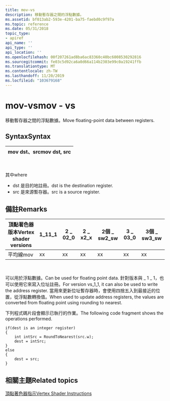 ```yaml
---
title: mov-vs
description: 移動暫存器之間的浮點數據。
ms.assetid: bf013ab2-593e-4201-ba75-faebd0c9f97a
ms.topic: reference
ms.date: 05/31/2018
topic_type:
- apiref
api_name: ''
api_type: ''
api_location: ''
ms.openlocfilehash: 00f207261ad8ba6ac83360c40bc6008530292816
ms.sourcegitcommit: fe03c5d92ca6a0d66a114b2303e99c0a19241ffb
ms.translationtype: MT
ms.contentlocale: zh-TW
ms.lasthandoff: 11/20/2019
ms.locfileid: "103679168"
---
```

# <a name="mov---vs"></a><span data-ttu-id="4a236-103">mov-vs</span><span class="sxs-lookup"><span data-stu-id="4a236-103">mov - vs</span></span>

<span data-ttu-id="4a236-104">移動暫存器之間的浮點數據。</span><span class="sxs-lookup"><span data-stu-id="4a236-104">Move floating-point data between registers.</span></span>

## <a name="syntax"></a><span data-ttu-id="4a236-105">Syntax</span><span class="sxs-lookup"><span data-stu-id="4a236-105">Syntax</span></span>



| <span data-ttu-id="4a236-106">mov dst、src</span><span class="sxs-lookup"><span data-stu-id="4a236-106">mov dst, src</span></span> |
|--------------|



 

<span data-ttu-id="4a236-107">其中</span><span class="sxs-lookup"><span data-stu-id="4a236-107">where</span></span>

-   <span data-ttu-id="4a236-108">dst 是目的地註冊。</span><span class="sxs-lookup"><span data-stu-id="4a236-108">dst is the destination register.</span></span>
-   <span data-ttu-id="4a236-109">src 是來源暫存器。</span><span class="sxs-lookup"><span data-stu-id="4a236-109">src is a source register.</span></span>

## <a name="remarks"></a><span data-ttu-id="4a236-110">備註</span><span class="sxs-lookup"><span data-stu-id="4a236-110">Remarks</span></span>



| <span data-ttu-id="4a236-111">頂點著色器版本</span><span class="sxs-lookup"><span data-stu-id="4a236-111">Vertex shader versions</span></span> | <span data-ttu-id="4a236-112">1\_1</span><span class="sxs-lookup"><span data-stu-id="4a236-112">1\_1</span></span> | <span data-ttu-id="4a236-113">2 \_ 0</span><span class="sxs-lookup"><span data-stu-id="4a236-113">2\_0</span></span> | <span data-ttu-id="4a236-114">2 \_ x</span><span class="sxs-lookup"><span data-stu-id="4a236-114">2\_x</span></span> | <span data-ttu-id="4a236-115">2個 \_ sw</span><span class="sxs-lookup"><span data-stu-id="4a236-115">2\_sw</span></span> | <span data-ttu-id="4a236-116">3 \_ 0</span><span class="sxs-lookup"><span data-stu-id="4a236-116">3\_0</span></span> | <span data-ttu-id="4a236-117">3個 \_ sw</span><span class="sxs-lookup"><span data-stu-id="4a236-117">3\_sw</span></span> |
|------------------------|------|------|------|-------|------|-------|
| <span data-ttu-id="4a236-118">平均線</span><span class="sxs-lookup"><span data-stu-id="4a236-118">mov</span></span>                    | <span data-ttu-id="4a236-119">x</span><span class="sxs-lookup"><span data-stu-id="4a236-119">x</span></span>    | <span data-ttu-id="4a236-120">x</span><span class="sxs-lookup"><span data-stu-id="4a236-120">x</span></span>    | <span data-ttu-id="4a236-121">x</span><span class="sxs-lookup"><span data-stu-id="4a236-121">x</span></span>    | <span data-ttu-id="4a236-122">x</span><span class="sxs-lookup"><span data-stu-id="4a236-122">x</span></span>     | <span data-ttu-id="4a236-123">x</span><span class="sxs-lookup"><span data-stu-id="4a236-123">x</span></span>    | <span data-ttu-id="4a236-124">x</span><span class="sxs-lookup"><span data-stu-id="4a236-124">x</span></span>     |



 

<span data-ttu-id="4a236-125">可以用於浮點數據。</span><span class="sxs-lookup"><span data-stu-id="4a236-125">Can be used for floating point data.</span></span> <span data-ttu-id="4a236-126">針對版本與 \_ 1 \_ 1，也可以使用它來寫入位址註冊。</span><span class="sxs-lookup"><span data-stu-id="4a236-126">For version vs\_1\_1, it can also be used to write the address register.</span></span> <span data-ttu-id="4a236-127">當用來更新位址暫存器時，會使用四捨五入到最接近的位置，從浮點數轉換值。</span><span class="sxs-lookup"><span data-stu-id="4a236-127">When used to update address registers, the values are converted from floating point using rounding to nearest.</span></span>

<span data-ttu-id="4a236-128">下列程式碼片段會顯示已執行的作業。</span><span class="sxs-lookup"><span data-stu-id="4a236-128">The following code fragment shows the operations performed.</span></span>


```
if(dest is an integer register)
{
    int intSrc = RoundToNearest(src.w);
    dest = intSrc;
}
else
{
    dest = src;
}
```



## <a name="related-topics"></a><span data-ttu-id="4a236-129">相關主題</span><span class="sxs-lookup"><span data-stu-id="4a236-129">Related topics</span></span>

<dl> <dt>

[<span data-ttu-id="4a236-130">頂點著色器指示</span><span class="sxs-lookup"><span data-stu-id="4a236-130">Vertex Shader Instructions</span></span>](dx9-graphics-reference-asm-vs-instructions.md)
</dt> </dl>

 

 




